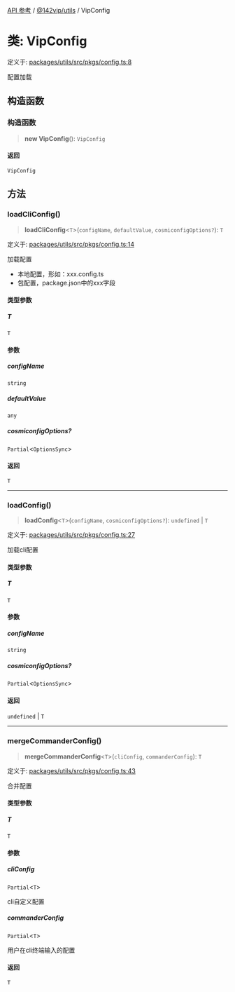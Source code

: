[API 参考](../../../index.md) / [@142vip/utils](../index.md) / VipConfig

# 类: VipConfig

定义于: [packages/utils/src/pkgs/config.ts:8](https://github.com/142vip/core-x/blob/7cfc2fa6b24172631d6526590fc6ea4be89357c6/packages/utils/src/pkgs/config.ts#L8)

配置加载

## 构造函数

### 构造函数

> **new VipConfig**(): `VipConfig`

#### 返回

`VipConfig`

## 方法

### loadCliConfig()

> **loadCliConfig**\<`T`\>(`configName`, `defaultValue`, `cosmiconfigOptions?`): `T`

定义于: [packages/utils/src/pkgs/config.ts:14](https://github.com/142vip/core-x/blob/7cfc2fa6b24172631d6526590fc6ea4be89357c6/packages/utils/src/pkgs/config.ts#L14)

加载配置
- 本地配置，形如：xxx.config.ts
- 包配置，package.json中的xxx字段

#### 类型参数

##### T

`T`

#### 参数

##### configName

`string`

##### defaultValue

`any`

##### cosmiconfigOptions?

`Partial`\<`OptionsSync`\>

#### 返回

`T`

***

### loadConfig()

> **loadConfig**\<`T`\>(`configName`, `cosmiconfigOptions?`): `undefined` \| `T`

定义于: [packages/utils/src/pkgs/config.ts:27](https://github.com/142vip/core-x/blob/7cfc2fa6b24172631d6526590fc6ea4be89357c6/packages/utils/src/pkgs/config.ts#L27)

加载cli配置

#### 类型参数

##### T

`T`

#### 参数

##### configName

`string`

##### cosmiconfigOptions?

`Partial`\<`OptionsSync`\>

#### 返回

`undefined` \| `T`

***

### mergeCommanderConfig()

> **mergeCommanderConfig**\<`T`\>(`cliConfig`, `commanderConfig`): `T`

定义于: [packages/utils/src/pkgs/config.ts:43](https://github.com/142vip/core-x/blob/7cfc2fa6b24172631d6526590fc6ea4be89357c6/packages/utils/src/pkgs/config.ts#L43)

合并配置

#### 类型参数

##### T

`T`

#### 参数

##### cliConfig

`Partial`\<`T`\>

cli自定义配置

##### commanderConfig

`Partial`\<`T`\>

用户在cli终端输入的配置

#### 返回

`T`

